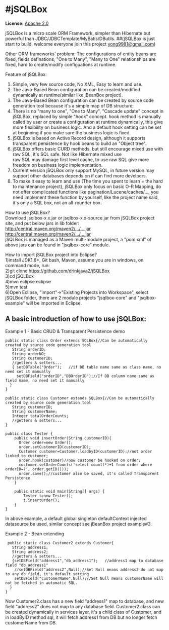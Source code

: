 #jSQLBox
====

**License:** [Apache 2.0](http://www.apache.org/licenses/LICENSE-2.0)

jSQLBox is a micro scale ORM Framework, simpler than Hibernate but powerful than JDBC/JDBCTemplate/MyBatis/DButils.
##(jSQLBox is just start to build, welcome everyone join this project yong9981@gmail.com)  

Other ORM frameworks' problem:
The configurations of entity beans are fixed, fields definations, "One to Many", "Many to One" relationships are fixed, hard to create/modify configuations at runtime.  

Feature of jSQLBox:  
1) Simple, very few source code, No XML, Easy to learn and use.   
2) The Java-Based Bean configuration can be created/modified dynamically at runtime(similar like jBeanBox project). 
3) The Java-Based Bean configuration can be created by source code generation tool because it's a simple map of DB structure; 
4) There is no "many to one", "One to Many", "Cascade update" concept in jSQLBox, replaced by simple "hook" concept. hook method is manually called by user or create a configuration at runtime dynamically, this give more flexibility on business logic. And a default hook setting can be set at beginning if you make sure the business logic is fixed.
5) jSQLBox is based on Active Record design, although it supports transparent persistence by hook beans to build an "Object tree".
6) jSQLBox offers basic CURD methods, but still encourage mixed use with raw SQL, it's SQL safe. Not like Hibernate mixed use  
raw SQL may damage first level cache, to use raw SQL give more freedom on business logic implementation.
7) Current version jSQLBox only support MySQL, in future version may support other databases depends on if can find more develpers.
8) To make it easy to learn and use (The time you spent to learn = the hard to maintenance project), jSQLBox only focus on basic O-R Mapping, do not offer complicated functions like pagination/Lucene/caches/..., you need implement these function by yourself, like the project name said, it's only a SQL box, not an all-rounder box.

How to use jSQLBox?  
Download jsqlbox-x.x.jar or jsqlbox-x.x-source.jar from jSQLBox project site, and put below jars in lib folder:  
http://central.maven.org/maven2/.../....jar  
http://central.maven.org/maven2/.../....jar  
jSQLBox is managed as a Maven multi-module project, a "pom.xml" of above jars can be found in "jsqlbox-core" module.  

How to import jSQLBox project into Eclipse?  
1)install JDK1.6+, Git bash, Maven, assume you are in windows, on command mode, run:  
2)git clone https://github.com/drinkjava2/jSQLBox  
3)cd jSQLBox  
4)mvn eclipse:eclipse  
5)mvn test  
6)Open Eclipse, "import"->"Existing Projects into Workspace", select jSQLBox folder, there are 2 module projects "jsqlbox-core" and "jsqlbox-example" will be imported in Eclipse.

A basic introduction of how to use jSQLBox:
---
Example 1 - Basic CRUD & Transparent Persistence demo
```
public static class Order extends SQLBox{//Can be automatically created by source code generation tool
   String orderID;  
   String orderNO;  
   String customerID;  
   //getters & setters...
   { setDBTable("Order");   //if DB table name same as class name, no need set it manually 
     setDBField("orderID","DBOrderID");//If DB column name same as field name, no need set it manually 
  }
}

public static class Customer extends SQLBox{//Can be automatically created by source code generation tool
   String customerID; 
   String customerName;  
   Integer totalOrderCounts;
   //getters & setters...
} 

public class Tester {
    public void insertOrder(String customerID){
      Order order=new Order();
      order.setCustomerID(customerID);
      Customer customer=Customer.loadbyID(customerID);//not order linked to customer; 
      order.hook(customer)//now customer be hooked on order; 
      customer.setOrderCounts('select count(*)+1 from order where orderID=?', order.getID()));
      order.save();//customer also be saved, it's called Transparent Persistence
    }
    
    public static void main(String[] args) {
        Tester t=new Tester();
        t.insertOrder();
    }
} 
```
In above example, a default global singleton defaultContext injected datasource be used, similar concept see jBeanBox project example#3.
 
 
Example 2 - Bean extending
```
 public static class Customer2 extends Customer{ 
   String address1;
   String address2;
   //getters & setters...
   {setDBField("address1","db_address1");   //address1 map to database field "db_address1"
    //setDBField("address2",Null);//Set Null means address2 do not map to any db field, it's default setting
    setDBField("customerName",Null);//Set Null means customerName will not be fetched in automatic SQL.
  }
} 
```
Now Customer2.class has a new field "address1" map to database, and new field "address2" does not map to any database field.
Customer2.class can be created dynamically in services layer, it's a child class of Customer, and in loadByID method sql, it will fetch address1 from DB but no longer fetch customerName from DB.
 

